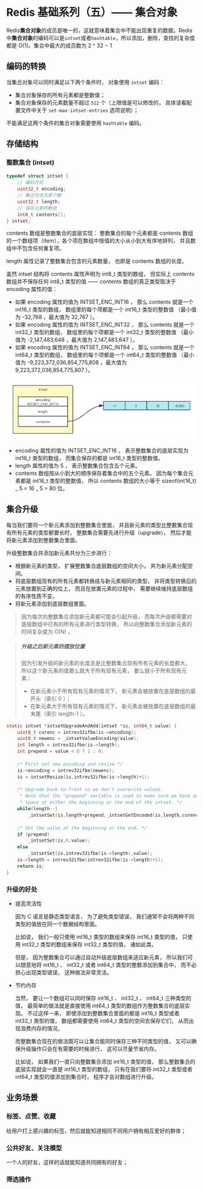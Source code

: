 # Redis 基础系列（五）—— 集合对象

Redis**集合对象**的成员是唯一的，这就意味着集合中不能出现重复的数据。Redis 中**集合对象**的编码可以是`intset`或者`hashtable`，所以添加，删除，查找的复杂度都是 O(1)。集合中最大的成员数为
2 ^ 32 − 1

## 编码的转换

当集合对象可以同时满足以下两个条件时， 对象使用 `intset` 编码：

- 集合对象保存的所有元素都是整数值；
- 集合对象保存的元素数量不超过 `512` 个（上限值是可以修改的， 具体请看配置文件中关于 `set-max-intset-entries` 选项说明）；

不能满足这两个条件的集合对象需要使用 `hashtable` 编码。

## 存储结构

### 整数集合 (intset)

```c
typedef struct intset {
    // 编码方式
    uint32_t encoding;
    // 集合包含元素个数
    uint32_t length;
    // 保存元素的数组
    int8_t contents[];
} intset;
```

contents 数组是整数集合的底层实现： 整数集合的每个元素都是 contents 数组的一个数组项（item），各个项在数组中按值的大小从小到大有序地排列， 并且数组中不包含任何重复项。

length 属性记录了整数集合包含的元素数量， 也即是 contents 数组的长度。

虽然 intset 结构将 contents 属性声明为 int8_t 类型的数组， 但实际上 contents 数组并不保存任何 int8_t 类型的值 —— contents 数组的真正类型取决于 encoding 属性的值：

- 如果 encoding 属性的值为 INTSET_ENC_INT16 ， 那么 contents 就是一个 int16_t 类型的数组， 数组里的每个项都是一个 int16_t 类型的整数值 （最小值为 -32,768 ，最大值为 32,767 ）。
- 如果 encoding 属性的值为 INTSET_ENC_INT32 ， 那么 contents 就是一个 int32_t 类型的数组， 数组里的每个项都是一个 int32_t 类型的整数值 （最小值为 -2,147,483,648 ，最大值为 2,147,483,647 ）。
- 如果 encoding 属性的值为 INTSET_ENC_INT64 ， 那么 contents 就是一个 int64_t 类型的数组， 数组里的每个项都是一个 int64_t 类型的整数值 （最小值为 -9,223,372,036,854,775,808 ，最大值为 9,223,372,036,854,775,807 ）。

![intset](../images/intset.png)

- encoding 属性的值为 INTSET_ENC_INT16 ， 表示整数集合的底层实现为 int16_t 类型的数组， 而集合保存的都是 int16_t 类型的整数值。
- length 属性的值为 5 ， 表示整数集合包含五个元素。
- contents 数组按从小到大的顺序保存着集合中的五个元素。
  因为每个集合元素都是 int16_t 类型的整数值， 所以 contents 数组的大小等于 sizeof(int16_t) _ 5 = 16 _ 5 = 80 位。

## 集合升级

每当我们要将一个新元素添加到整数集合里面， 并且新元素的类型比整数集合现有所有元素的类型都要长时， 整数集合需要先进行升级（upgrade）， 然后才能将新元素添加到整数集合里面。

升级整数集合并添加新元素共分为三步进行：

- 根据新元素的类型， 扩展整数集合底层数组的空间大小， 并为新元素分配空间。
- 将底层数组现有的所有元素都转换成与新元素相同的类型， 并将类型转换后的元素放置到正确的位上， 而且在放置元素的过程中， 需要继续维持底层数组的有序性质不变。
- 将新元素添加到底层数组里面。

> 因为每次向整数集合添加新元素都可能会引起升级， 而每次升级都需要对底层数组中已有的所有元素进行类型转换， 所以向整数集合添加新元素的时间复杂度为 O(N) 。

> ##### 升级之后新元素的摆放位置
> 
> 因为引发升级的新元素的长度总是比整数集合现有所有元素的长度都大， 所以这个新元素的值要么就大于所有现有元素， 要么就小于所有现有元素：
> 
> - 在新元素小于所有现有元素的情况下， 新元素会被放置在底层数组的最开头（索引 0 ）；
> - 在新元素大于所有现有元素的情况下， 新元素会被放置在底层数组的最末尾（索引 length-1 ）。

```c
static intset *intsetUpgradeAndAdd(intset *is, int64_t value) {
    uint8_t curenc = intrev32ifbe(is->encoding);
    uint8_t newenc = _intsetValueEncoding(value);
    int length = intrev32ifbe(is->length);
    int prepend = value < 0 ? 1 : 0;

    /* First set new encoding and resize */
    is->encoding = intrev32ifbe(newenc);
    is = intsetResize(is,intrev32ifbe(is->length)+1);

    /* Upgrade back-to-front so we don't overwrite values.
     * Note that the "prepend" variable is used to make sure we have an empty
     * space at either the beginning or the end of the intset. */
    while(length--)
        _intsetSet(is,length+prepend,_intsetGetEncoded(is,length,curenc));

    /* Set the value at the beginning or the end. */
    if (prepend)
        _intsetSet(is,0,value);
    else
        _intsetSet(is,intrev32ifbe(is->length),value);
    is->length = intrev32ifbe(intrev32ifbe(is->length)+1);
    return is;
}
```
### 升级的好处

- 提高灵活性

  因为 C 语言是静态类型语言， 为了避免类型错误， 我们通常不会将两种不同类型的值放在同一个数据结构里面。

  比如说， 我们一般只使用 int16_t 类型的数组来保存 int16_t 类型的值， 只使用 int32_t 类型的数组来保存 int32_t 类型的值， 诸如此类。

  但是， 因为整数集合可以通过自动升级底层数组来适应新元素， 所以我们可以随意地将 int16_t 、 int32_t 或者 int64_t 类型的整数添加到集合中， 而不必担心出现类型错误， 这种做法非常灵活。

- 节约内存

  当然， 要让一个数组可以同时保存 int16_t 、 int32_t 、 int64_t 三种类型的值， 最简单的做法就是直接使用 int64_t 类型的数组作为整数集合的底层实现。 不过这样一来， 即使添加到整数集合里面的都是 int16_t 类型或者 int32_t 类型的值， 数组都需要使用 int64_t 类型的空间去保存它们， 从而出现浪费内存的情况。

  而整数集合现在的做法既可以让集合能同时保存三种不同类型的值， 又可以确保升级操作只会在有需要的时候进行， 这可以尽量节省内存。

  比如说， 如果我们一直只向整数集合添加 int16_t 类型的值， 那么整数集合的底层实现就会一直是 int16_t 类型的数组， 只有在我们要将 int32_t 类型或者 int64_t 类型的值添加到集合时， 程序才会对数组进行升级。


 
## 业务场景

### 标签、点赞、收藏

给用户打上感兴趣的标签，然后就能知道相同不同用户拥有相互爱好的群体；

### 公共好友、关注模型

一个人的好友，这样的话就能知道共同拥有的好友；

### 筛选操作